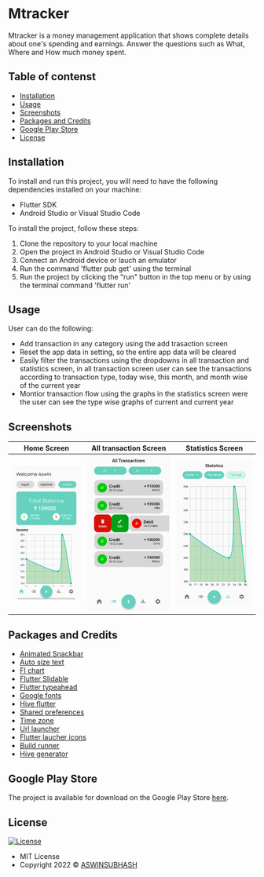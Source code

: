  # Mtracker


Mtracker is a money management application that shows
complete details about one's spending and earnings. Answer
the questions such as What, Where and How much money
spent.

## Table of contenst

- [Installation](#installation)
- [Usage](#usage)
- [Screenshots](#screenshots)
- [Packages and Credits](#packages-and-credits)
- [Google Play Store](#google-play-store)
- [License](#license)

## Installation

To install and run this project, you will need to have the following dependencies installed on
your machine:
 - Flutter SDK
 - Android Studio or Visual Studio Code

To install the project, follow these steps:

1. Clone the repository to your local machine
2. Open the project in Android Studio or Visual Studio Code
3. Connect an Android device or lauch an emulator
4. Run the command 'flutter pub get' using the terminal
5. Run the project by clicking the "run" button in the top menu or by using the terminal
   command 'flutter run'


## Usage 

User can do  the following:

- Add transaction in any category using the add trasaction screen 
- Reset the app data in setting, so the entire app data will be cleared
- Easily filter the transactions using the dropdowns in all transaction and statistics screen, in all transaction screen user can see the transactions according to transaction type, today wise, this month, and month wise of the current year
- Montior transaction flow using the graphs in the statistics screen were the user can see the type wise graphs of current and current year

## Screenshots 

Home Screen                    |   All transaction Screen             |  Statistics Screen 
:-------------------------:|:-------------------------:|:-------------------------:|
![](Home.png)|![](All.png)|![](Stat.png)|



## Packages and Credits

- [Animated Snackbar](https://github.com/JulyWitch/animated_snack_bar)
- [Auto size text](https://github.com/simc/auto_size_text)
- [Fl chart](https://github.com/imaNNeoFighT/fl_chart)
- [Flutter Slidable](https://github.com/letsar/flutter_slidable)
- [Flutter typeahead](https://github.com/AbdulRahmanAlHamali/flutter_typeahead)
- [Google fonts](https://github.com/material-foundation/google-fonts-flutter)
- [Hive flutter](https://github.com/hivedb/hive/tree/master/hive_flutter)
- [Shared preferences](https://github.com/flutter/plugins/tree/main/packages/shared_preferences/shared_preferences)
- [Time zone](https://github.com/srawlins/timezone)
- [Url launcher](https://github.com/flutter/plugins/tree/main/packages/url_launcher/url_launcher)
- [Flutter laucher icons](https://github.com/fluttercommunity/flutter_launcher_icons/)
- [Build runner](https://github.com/dart-lang/build/tree/master/build_runner)
- [Hive generator](https://github.com/hivedb/hive/tree/master/hive_generator)



## Google Play Store

The project is available for download on the Google Play Store [here](https://play.google.com/store/apps/details?id=com.aswinofficial3.mtracker).


## License

[![License](https://img.shields.io/:License-MIT-blue.svg?style=flat-square)](http://badges.mit-license.org)
- MIT License
- Copyright 2022 © [ASWINSUBHASH](https://github.com/aswinsubhash)






